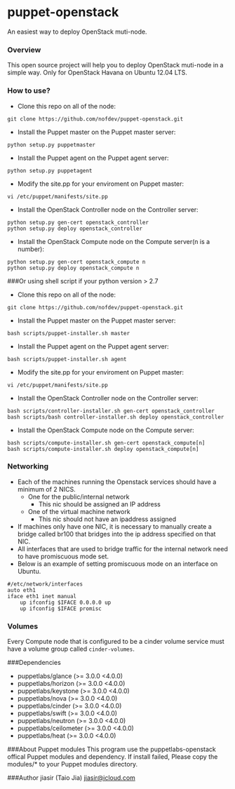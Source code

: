puppet-openstack
================

An easiest way to deploy OpenStack muti-node.

### Overview
This open source project will help you to deploy OpenStack muti-node in a simple way. Only for OpenStack Havana on Ubuntu 12.04 LTS.

### How to use?
* Clone this repo on all of the node:
```
git clone https://github.com/nofdev/puppet-openstack.git
```

* Install the Puppet master on the Puppet master server:
```
python setup.py puppetmaster
```

* Install the Puppet agent on the Puppet agent server:
```
python setup.py puppetagent
```

* Modify the site.pp for your enviroment on Puppet master:
```
vi /etc/puppet/manifests/site.pp
```

* Install the OpenStack Controller node on the Controller server:
```
python setup.py gen-cert openstack_controller
python setup.py deploy openstack_controller
```

* Install the OpenStack Compute node on the Compute server(n is a number):
```
python setup.py gen-cert openstack_compute n
python setup.py deploy openstack_compute n
```


###Or using shell script if your python version > 2.7
* Clone this repo on all of the node:
```
git clone https://github.com/nofdev/puppet-openstack.git
```

* Install the Puppet master on the Puppet master server:
```
bash scripts/puppet-installer.sh master
```

* Install the Puppet agent on the Puppet agent server:
```
bash scripts/puppet-installer.sh agent
```

* Modify the site.pp for your enviroment on Puppet master:
```
vi /etc/puppet/manifests/site.pp
```

* Install the OpenStack Controller node on the Controller server:
```
bash scripts/controller-installer.sh gen-cert openstack_controller
bash scripts/bash controller-installer.sh deploy openstack_controller
```

* Install the OpenStack Compute node on the Compute server:
```
bash scripts/compute-installer.sh gen-cert openstack_compute[n]
bash scripts/compute-installer.sh deploy openstack_compute[n]
```

### Networking

* Each of the machines running the Openstack services should have a minimum of 2 NICS.
  * One for the public/internal network
    - This nic should be assigned an IP address
  * One of the virtual machine network
    - This nic should not have an ipaddress assigned
* If machines only have one NIC, it is necessary to manually create a bridge called br100 that bridges into the ip address specified on that NIC.
* All interfaces that are used to bridge traffic for the internal network need to have promiscuous mode set.
* Below is an example of setting promiscuous mode on an interface on Ubuntu.

```
#/etc/network/interfaces
auto eth1
iface eth1 inet manual
    up ifconfig $IFACE 0.0.0.0 up
    up ifconfig $IFACE promisc
```

### Volumes

Every Compute node that is configured to be a cinder volume service must have a volume group called `cinder-volumes`.

###Dependencies
- puppetlabs/glance (>= 3.0.0 <4.0.0)
- puppetlabs/horizon (>= 3.0.0 <4.0.0)
- puppetlabs/keystone (>= 3.0.0 <4.0.0)
- puppetlabs/nova (>= 3.0.0 <4.0.0)
- puppetlabs/cinder (>= 3.0.0 <4.0.0)
- puppetlabs/swift (>= 3.0.0 <4.0.0)
- puppetlabs/neutron (>= 3.0.0 <4.0.0)
- puppetlabs/ceilometer (>= 3.0.0 <4.0.0)
- puppetlabs/heat (>= 3.0.0 <4.0.0)

###About Puppet modules
This program use the puppetlabs-openstack offical Puppet modules and dependency. If install failed, Please copy the modules/* to your Puppet modules directory.

###Author
jiasir (Taio Jia) <jiasir@icloud.com>
